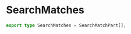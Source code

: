 <!--
 * @Author: haifeng.lu haifeng.lu@ly.com
 * @Date: 2022-08-23 11:37:51
 * @LastEditors: haifeng.lu
 * @LastEditTime: 2022-12-10 10:32:18
 * @Description: 
-->
# SearchMatches

```ts
export type SearchMatches = SearchMatchPart[];
```
